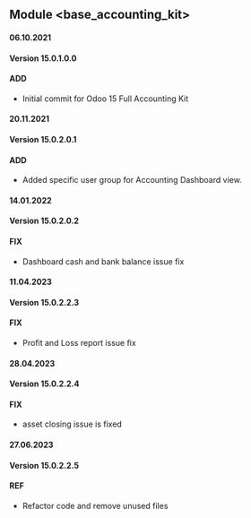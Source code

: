 ## Module <base_accounting_kit>

#### 06.10.2021
#### Version 15.0.1.0.0
#### ADD
- Initial commit for Odoo 15 Full Accounting Kit

#### 20.11.2021
#### Version 15.0.2.0.1
#### ADD
- Added specific user group for Accounting Dashboard view.

#### 14.01.2022
#### Version 15.0.2.0.2
#### FIX
- Dashboard cash and bank balance issue fix

#### 11.04.2023
#### Version 15.0.2.2.3
#### FIX
- Profit and Loss report issue fix

#### 28.04.2023
#### Version 15.0.2.2.4
#### FIX
- asset closing issue is fixed

#### 27.06.2023
#### Version 15.0.2.2.5
#### REF
- Refactor code and remove unused files